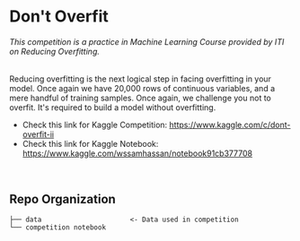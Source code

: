 # Don't Overfit
###### This competition is a practice in Machine Learning Course provided by ITI on Reducing Overfitting. <br>
Reducing overfitting is the next logical step in facing overfitting in your model. Once again we have 20,000 rows of continuous variables, and a mere handful of training samples. Once again, we challenge you not to overfit. It's required to build a model without overfitting.

- Check this link for Kaggle Competition: https://www.kaggle.com/c/dont-overfit-ii
- Check this link for Kaggle Notebook: https://www.kaggle.com/wssamhassan/notebook91cb377708
<br>

## Repo Organization
    
    ├── data                      <- Data used in competition
    └── competition notebook
